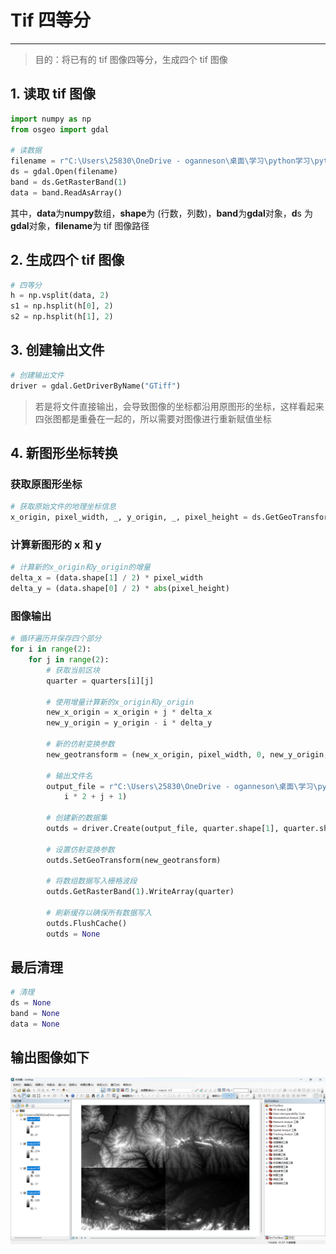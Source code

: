 # Tif 四等分
***
>目的：将已有的 tif 图像四等分，生成四个 tif 图像
## 1. 读取 tif 图像
```python
import numpy as np
from osgeo import gdal

# 读数据
filename = r"C:\Users\25830\OneDrive - oganneson\桌面\学习\python学习\python_learning\GIS\dem_fengle.tif"
ds = gdal.Open(filename)
band = ds.GetRasterBand(1)
data = band.ReadAsArray()
```
其中，**data**为**numpy**数组，**shape**为 (行数，列数)，**band**为**gdal**对象，**d**s 为**gdal**对象，**filename**为 tif 图像路径

## 2. 生成四个 tif 图像
```python
# 四等分
h = np.vsplit(data, 2)
s1 = np.hsplit(h[0], 2)
s2 = np.hsplit(h[1], 2)
```

## 3. 创建输出文件
```python
# 创建输出文件
driver = gdal.GetDriverByName("GTiff")
```

>若是将文件直接输出，会导致图像的坐标都沿用原图形的坐标，这样看起来四张图都是重叠在一起的，所以需要对图像进行重新赋值坐标

## 4. 新图形坐标转换
### 获取原图形坐标
```python
# 获取原始文件的地理坐标信息
x_origin, pixel_width, _, y_origin, _, pixel_height = ds.GetGeoTransform()
```

### 计算新图形的 x 和 y
```python
# 计算新的x_origin和y_origin的增量
delta_x = (data.shape[1] / 2) * pixel_width
delta_y = (data.shape[0] / 2) * abs(pixel_height)
```

### 图像输出
```python
# 循环遍历并保存四个部分
for i in range(2):
    for j in range(2):
        # 获取当前区块
        quarter = quarters[i][j]

        # 使用增量计算新的x_origin和y_origin
        new_x_origin = x_origin + j * delta_x
        new_y_origin = y_origin - i * delta_y

        # 新的仿射变换参数
        new_geotransform = (new_x_origin, pixel_width, 0, new_y_origin, 0, pixel_height)

        # 输出文件名
        output_file = r"C:\Users\25830\OneDrive - oganneson\桌面\学习\python学习\python_learning\GIS\output{}.tif".format(
            i * 2 + j + 1)

        # 创建新的数据集
        outds = driver.Create(output_file, quarter.shape[1], quarter.shape[0], 1, gdal.GDT_Float32)

        # 设置仿射变换参数
        outds.SetGeoTransform(new_geotransform)

        # 将数组数据写入栅格波段
        outds.GetRasterBand(1).WriteArray(quarter)

        # 刷新缓存以确保所有数据写入
        outds.FlushCache()
        outds = None
```

## 最后清理
```python
# 清理
ds = None
band = None
data = None
```

## 输出图像如下
![image](结果截图.png)




